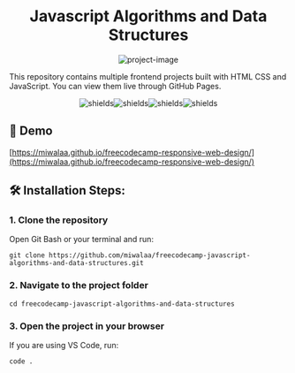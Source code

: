 <h1 align="center" id="title">Javascript Algorithms and Data Structures</h1>

<p align="center"><img src="https://socialify.git.ci/miwalaa/freecodecamp-responsive-web-design/image?language=1&name=1&owner=1&pattern=Solid&theme=Light" alt="project-image"></p>

<p id="description">This repository contains multiple frontend projects built with HTML CSS and JavaScript. You can view them live through GitHub Pages.</p>

<p align="center"><img src="https://img.shields.io/badge/HTML5-E34F26?style=for-the-badge&logo=html5&logoColor=white" alt="shields"><img src="https://img.shields.io/badge/CSS3-1572B6?style=for-the-badge&logo=css3&logoColor=white" alt="shields"><img src="https://img.shields.io/badge/JavaScript-323330?style=for-the-badge&amp;logo=javascript&amp;logoColor=F7DF1E" alt="shields"><img src="https://img.shields.io/badge/Bootstrap-563D7C?style=for-the-badge&amp;logo=bootstrap&amp;logoColor=white" alt="shields"></p>

<h2>🚀 Demo</h2>

[https://miwalaa.github.io/freecodecamp-responsive-web-design/](https://miwalaa.github.io/freecodecamp-responsive-web-design/)

<h2>🛠️ Installation Steps:</h2>

<h3>1. Clone the repository</h3>
Open Git Bash or your terminal and run:

```
git clone https://github.com/miwalaa/freecodecamp-javascript-algorithms-and-data-structures.git
```

<h3>2. Navigate to the project folder</h3>

```
cd freecodecamp-javascript-algorithms-and-data-structures
```

<h3>3. Open the project in your browser</h3>
If you are using VS Code, run:

```
code .
```
